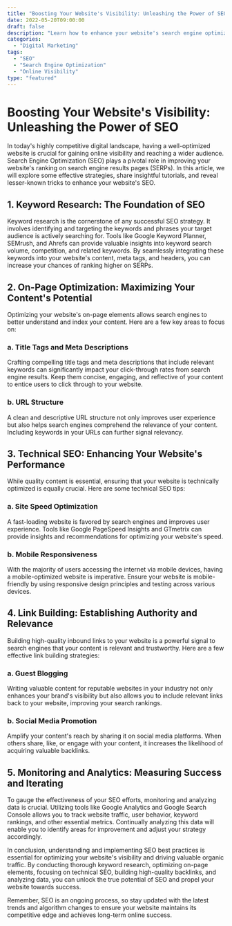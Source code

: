 ```yaml
--- 
title: "Boosting Your Website's Visibility: Unleashing the Power of SEO"
date: 2022-05-20T09:00:00
draft: false
description: "Learn how to enhance your website's search engine optimization and skyrocket your online presence."
categories: 
  - "Digital Marketing"
tags: 
  - "SEO"
  - "Search Engine Optimization"
  - "Online Visibility"
type: "featured"
--- 
```


# Boosting Your Website's Visibility: Unleashing the Power of SEO

In today's highly competitive digital landscape, having a well-optimized website is crucial for gaining online visibility and reaching a wider audience. Search Engine Optimization (SEO) plays a pivotal role in improving your website's ranking on search engine results pages (SERPs). In this article, we will explore some effective strategies, share insightful tutorials, and reveal lesser-known tricks to enhance your website's SEO.

## 1. Keyword Research: The Foundation of SEO

Keyword research is the cornerstone of any successful SEO strategy. It involves identifying and targeting the keywords and phrases your target audience is actively searching for. Tools like Google Keyword Planner, SEMrush, and Ahrefs can provide valuable insights into keyword search volume, competition, and related keywords. By seamlessly integrating these keywords into your website's content, meta tags, and headers, you can increase your chances of ranking higher on SERPs.

## 2. On-Page Optimization: Maximizing Your Content's Potential

Optimizing your website's on-page elements allows search engines to better understand and index your content. Here are a few key areas to focus on:

### a. Title Tags and Meta Descriptions

Crafting compelling title tags and meta descriptions that include relevant keywords can significantly impact your click-through rates from search engine results. Keep them concise, engaging, and reflective of your content to entice users to click through to your website.

### b. URL Structure

A clean and descriptive URL structure not only improves user experience but also helps search engines comprehend the relevance of your content. Including keywords in your URLs can further signal relevancy.

## 3. Technical SEO: Enhancing Your Website's Performance

While quality content is essential, ensuring that your website is technically optimized is equally crucial. Here are some technical SEO tips:

### a. Site Speed Optimization

A fast-loading website is favored by search engines and improves user experience. Tools like Google PageSpeed Insights and GTmetrix can provide insights and recommendations for optimizing your website's speed.

### b. Mobile Responsiveness

With the majority of users accessing the internet via mobile devices, having a mobile-optimized website is imperative. Ensure your website is mobile-friendly by using responsive design principles and testing across various devices.

## 4. Link Building: Establishing Authority and Relevance

Building high-quality inbound links to your website is a powerful signal to search engines that your content is relevant and trustworthy. Here are a few effective link building strategies:

### a. Guest Blogging

Writing valuable content for reputable websites in your industry not only enhances your brand's visibility but also allows you to include relevant links back to your website, improving your search rankings.

### b. Social Media Promotion

Amplify your content's reach by sharing it on social media platforms. When others share, like, or engage with your content, it increases the likelihood of acquiring valuable backlinks.

## 5. Monitoring and Analytics: Measuring Success and Iterating

To gauge the effectiveness of your SEO efforts, monitoring and analyzing data is crucial. Utilizing tools like Google Analytics and Google Search Console allows you to track website traffic, user behavior, keyword rankings, and other essential metrics. Continually analyzing this data will enable you to identify areas for improvement and adjust your strategy accordingly.

In conclusion, understanding and implementing SEO best practices is essential for optimizing your website's visibility and driving valuable organic traffic. By conducting thorough keyword research, optimizing on-page elements, focusing on technical SEO, building high-quality backlinks, and analyzing data, you can unlock the true potential of SEO and propel your website towards success.

Remember, SEO is an ongoing process, so stay updated with the latest trends and algorithm changes to ensure your website maintains its competitive edge and achieves long-term online success.
